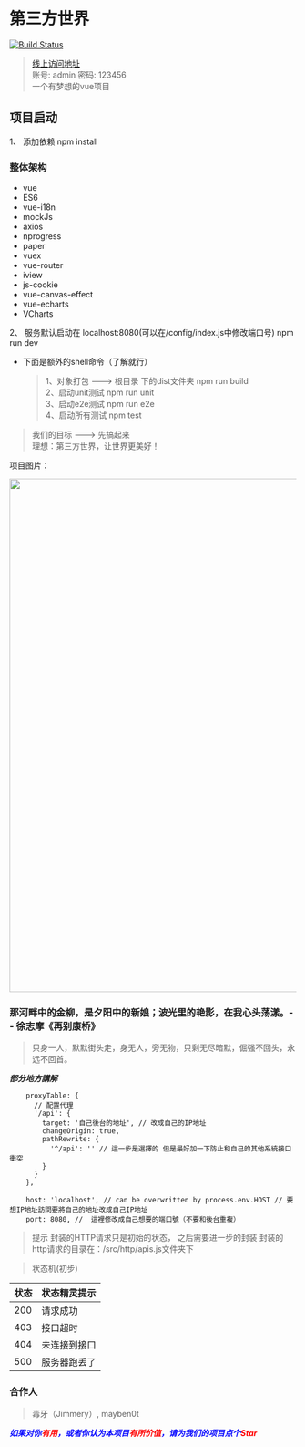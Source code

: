 # 第三方世界

[![Build Status](https://travis-ci.org/joemccann/dillinger.svg?branch=master)](https://travis-ci.org/joemccann/dillinger)

> [线上访问地址](http://212.64.54.51)  
> 账号: admin 密码: 123456  
> 一个有梦想的vue项目

## 项目启动

1、 添加依赖
npm install
### 整体架构
- vue  
- ES6  
- vue-i18n  
- mockJs  
- axios  
- nprogress  
- paper  
- vuex  
- vue-router  
- iview  
- js-cookie  
- vue-canvas-effect  
- vue-echarts
- VCharts

2、 服务默认启动在 localhost:8080(可以在/config/index.js中修改端口号)
npm run dev

* 下面是额外的shell命令（了解就行）
  > 1、对象打包 ---> 根目录 下的dist文件夹 npm run build  
  > 2、启动unit测试 npm run unit  
  > 3、启动e2e测试 npm run e2e  
  > 4、启动所有测试 npm test  

> 我们的目标 ---> 先搞起来   
> 理想：第三方世界，让世界更美好！  

项目图片：
 <p align="center">
  <img width="900" src="https://treezou.github.io/thirdWorld-vue/src/assets/images/program/login.png">
</p>


### 那河畔中的金柳，是夕阳中的新娘；波光里的艳影，在我心头荡漾。-- 徐志摩《再别康桥》

> 只身一人，默默街头走，身无人，旁无物，只剩无尽暗默，倔强不回头，永远不回首。  

***部分地方講解***  
```
    proxyTable: {
      // 配置代理
      '/api': {
        target: '自己後台的地址', // 改成自己的IP地址
        changeOrigin: true,
        pathRewrite: {
          '^/api': '' // 這一步是選擇的 但是最好加一下防止和自己的其他系統接口衝突
        }
      }
    },
```
  
```
    host: 'localhost', // can be overwritten by process.env.HOST // 要想IP地址訪問要將自己的地址改成自己IP地址
    port: 8080, //  這裡修改成自己想要的端口號（不要和後台重複）
```

> 提示   封装的HTTP请求只是初始的状态， 之后需要进一步的封装  封装的http请求的目录在：/src/http/apis.js文件夹下 

> 状态机(初步)
  
|状态|状态精灵提示|
|:---|:---|
|200|请求成功|
|403|接口超时|
|404|未连接到接口|
|500|服务器跑丢了|

### 合作人
> 毒牙（Jimmery）, mayben0t

***<span style="color: blue"> 如果对你<span style="color: red">有用</span>，或者你认为本项目<span style="color: red">有所价值</span>，请为我们的项目点个<span style="color: red">Star</span></span>***



